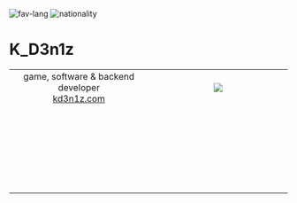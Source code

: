![fav-lang](https://img.shields.io/badge/favourite%20language-C%23-blueviolet)
![nationality](https://img.shields.io/badge/nationality-ukrainian-yellow)

# K_D3n1z

<table>
  <tr>
    <td align=center width=50%>
      game, software & backend developer<br>
      <a href="http://kd3n1z.com">kd3n1z.com</a>
    </td>
    <td width=50% align=center>
      <img src="https://github-readme-stats.vercel.app/api/top-langs/?username=KD3n1z&layout=compact">
    </td>
  </tr>
  <tr>
    <td align=center colspan=2>
      <svg width=40 src="https://raw.githubusercontent.com/devicons/devicon/master/icons/csharp/csharp-original.svg">
      <svg width=40 src="https://raw.githubusercontent.com/devicons/devicon/master/icons/javascript/javascript-original.svg">
      <svg width=40 src="https://raw.githubusercontent.com/devicons/devicon/master/icons/git/git-original.svg">
      <svg width=40 src="https://raw.githubusercontent.com/devicons/devicon/master/icons/linux/linux-original.svg">
    </td>
  </tr>
</table>
